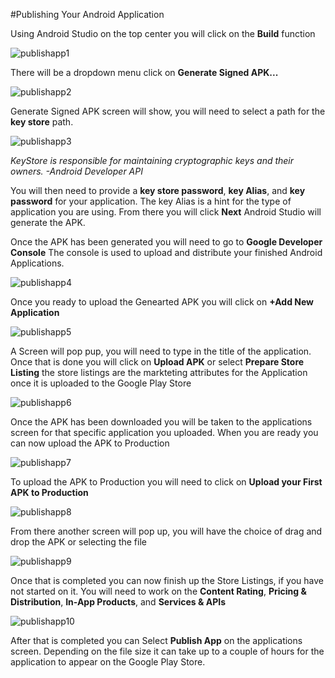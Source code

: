#Publishing Your Android Application

Using Android Studio on the top center you will click on the **Build** function


![publishapp1](https://cloud.githubusercontent.com/assets/11635523/15312107/e66d9dda-1bc6-11e6-96e1-1dd7519f38cb.PNG)

There will be a dropdown menu click on **Generate Signed APK...**

![publishapp2](https://cloud.githubusercontent.com/assets/11635523/15312108/e66d940c-1bc6-11e6-9cde-171e0de73f78.PNG)

Generate Signed APK screen will show, you will need to select a path for the **key store** path. 

![publishapp3](https://cloud.githubusercontent.com/assets/11635523/15312109/e6709396-1bc6-11e6-8967-85a4d1d8adcd.PNG)

*KeyStore is responsible for maintaining cryptographic keys and their owners. -Android Developer API*

You will then need to provide a **key store password**, **key Alias**, and **key password** for your application. The key Alias is a hint for the type of application you are using. From there you will click **Next** Android Studio will generate the APK.



Once the APK has been generated you will need to go to **Google Developer Console** The console is used to upload and distribute your finished Android Applications. 

![publishapp4](https://cloud.githubusercontent.com/assets/11635523/15336884/4e0e4382-1c3e-11e6-8647-6854d951fcd9.PNG)

Once you ready to upload the Genearted APK you will click on **+Add New Application**

![publishapp5](https://cloud.githubusercontent.com/assets/11635523/15336878/4dff681c-1c3e-11e6-92e2-bc6cf70ed58e.PNG)

A Screen will pop pup, you will need to type in the title of the application. Once that is done you will click on **Upload APK** or select **Prepare Store Listing** the store listings are the markteting attributes for the Application once it is uploaded to the Google Play Store

![publishapp6](https://cloud.githubusercontent.com/assets/11635523/15336882/4e046948-1c3e-11e6-8c91-93fb446855a6.PNG)

Once the APK has been downloaded you will be taken to the applications screen for that specific application you uploaded. When you are ready you can now upload the APK to Production

![publishapp7](https://cloud.githubusercontent.com/assets/11635523/15336883/4e046a24-1c3e-11e6-9cc4-3fd9770c5f2b.PNG)

To upload the APK to Production you will need to click on **Upload your First APK to Production**

![publishapp8](https://cloud.githubusercontent.com/assets/11635523/15336879/4dfff7dc-1c3e-11e6-803f-0b898ac040e0.PNG)

From there another screen will pop up, you will have the choice of drag and drop the APK or selecting the file

![publishapp9](https://cloud.githubusercontent.com/assets/11635523/15336880/4e0083c8-1c3e-11e6-8dcb-774852015296.PNG)

Once that is completed you can now finish up the Store Listings, if you have not started on it. You will need to work on the **Content Rating**, **Pricing & Distribution**, **In-App Products**, and **Services & APIs** 

![publishapp10](https://cloud.githubusercontent.com/assets/11635523/15336881/4e00b6a4-1c3e-11e6-8546-b53d07ba5a72.PNG)

After that is completed you can Select **Publish App** on the applications screen. Depending on the file size it can take up to a couple of hours for the application to appear on the Google Play Store. 

